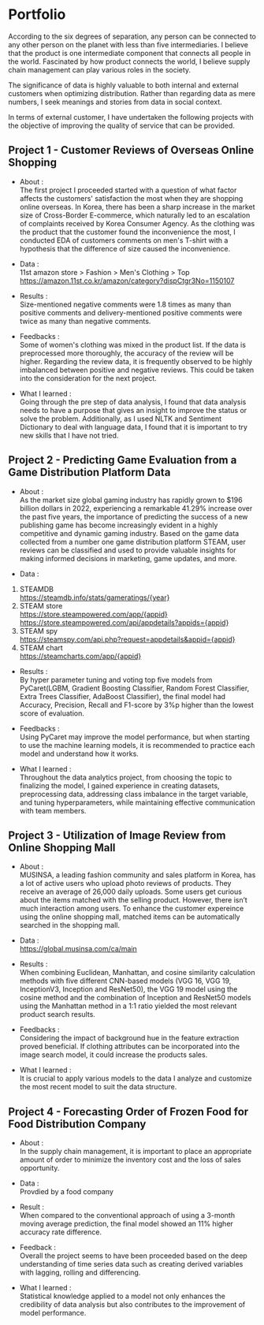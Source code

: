 # Portfolio

According to the six degrees of separation, any person can be connected to any other person on the planet with less than five intermediaries. I believe that the product is one intermediate component that connects all people in the world. Fascinated by how product connects the world, I believe supply chain management can play various roles in the society.

The significance of data is highly valuable to both internal and external customers when optimizing distribution. Rather than regarding data as mere numbers, I seek meanings and stories from data in social context.

In terms of external customer, I have undertaken the following projects with the objective of improving the quality of service that can be provided.

## Project 1 - Customer Reviews of Overseas Online Shopping
* About :\
The first project I proceeded started with a question of what factor affects the customers' satisfaction the most when they are shopping online overseas. In Korea, there has been a sharp increase in the market size of Cross-Border E-commerce, which naturally led to an escalation of complaints received by Korea Consumer Agency. As the clothing was the product that the customer found the inconvenience the most, I conducted EDA of customers comments on men's T-shirt with a hypothesis that the difference of size caused the inconvenience.

* Data :\
11st amazon store > Fashion > Men's Clothing > Top \
https://amazon.11st.co.kr/amazon/category?dispCtgr3No=1150107

* Results :\
Size-mentioned negative comments were 1.8 times as many than positive comments and delivery-mentioned positive comments were twice as many than negative comments.

* Feedbacks :\
Some of women's clothing was mixed in the product list. If the data is preprocessed more thoroughly, the accuracy of the review will be higher. Regarding the review data, it is frequently observed to be highly imbalanced between positive and negative reviews. This could be taken into the consideration for the next project.

* What I learned :\
Going through the pre step of data analysis, I found that data analysis needs to have a purpose that gives an insight to improve the status or solve the problem. Additionally, as I used NLTK and Sentiment Dictionary to deal with language data, I found that it is important to try new skills that I have not tried.

## Project 2 - Predicting Game Evaluation from a Game Distribution Platform Data 
* About :\
As the market size global gaming industry has rapidly grown to $196 billion dollars in 2022, experiencing a remarkable 41.29% increase over the past five years, the importance of predicting the success of a new publishing game has become increasingly evident in a highly competitive and dynamic gaming industry. Based on the game data collected from a number one game distribution platform STEAM, user reviews can be classified and used to provide valuable insights for making informed decisions in marketing, game updates, and more. 

* Data : 
1. STEAMDB \
https://steamdb.info/stats/gameratings/{year}
2. STEAM store \
https://store.steampowered.com/app/{appid}
https://store.steampowered.com/api/appdetails?appids={appid}
3. STEAM spy \
https://steamspy.com/api.php?request=appdetails&appid={appid}
4. STEAM chart \
https://steamcharts.com/app/{appid}

* Results :\
By hyper parameter tuning and voting top five models from PyCaret(LGBM, Gradient Boosting Classifier, Random Forest Classifier, Extra Trees Classifier, AdaBoost Classifier), the final model had Accuracy, Precision, Recall and F1-score by 3%p higher than the lowest score of evaluation.

* Feedbacks :\
Using PyCaret may improve the model performance, but when starting to use the machine learning models, it is recommended to practice each model and understand how it works. 


* What I learned :\
Throughout the data analytics project, from choosing the topic to finalizing the model, I gained experience in creating datasets, preprocessing data, addressing class imbalance in the target variable, and tuning hyperparameters, while maintaining effective communication with team members.


## Project 3 - Utilization of Image Review from Online Shopping Mall
* About :\
MUSINSA, a leading fashion community and sales platform in Korea, has a lot of active users who upload photo reviews of products. They receive an average of 26,000 daily uploads. Some users get curious about the items matched with the selling product. However, there isn’t much interaction among users. To enhance the customer expereince using the online shopping mall, matched items can be automatically searched in the shopping mall. 

* Data :\
https://global.musinsa.com/ca/main

* Results :\
When combining Euclidean, Manhattan, and cosine similarity calculation methods with five different CNN-based models (VGG 16, VGG 19, InceptionV3, Inception and ResNet50), the VGG 19 model using the cosine method and the combination of Inception and ResNet50 models using the Manhattan method in a 1:1 ratio yielded the most relevant product search results.

* Feedbacks :\
Considering the impact of background hue in the feature extraction proved beneficial. If clothing attributes can be incorporated into the image search model, it could increase the products sales. 

* What I learned :\
It is crucial to apply various models to the data I analyze and customize the most recent model to suit the data structure. 

## Project 4 - Forecasting Order of Frozen Food for Food Distribution Company

* About :\
In the supply chain management, it is important to place an appropriate amount of order to minimize the inventory cost and the loss of sales opportunity.  

* Data :\
Provdied by a food company

* Result :\
When compared to the conventional approach of using a 3-month moving average prediction, the final model showed an 11% higher accuracy rate difference.

* Feedback :\
Overall the project seems to have been proceeded based on the deep  understanding of time series data such as creating derived variables with lagging, rolling and differencing. 

* What I learned :\
Statistical knowledge applied to a model not only enhances the credibility of data analysis but also contributes to the improvement of model performance.
